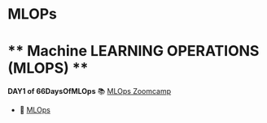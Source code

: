 # MLOPs
# ** Machine LEARNING OPERATIONS (MLOPS) **

**DAY1 of 66DaysOfMLOps**
📚 [MLOps Zoomcamp](https://lnkd.in/dFqXZcdw)
- 📒 [MLOps](https://lnkd.in/de8a3wXt)

